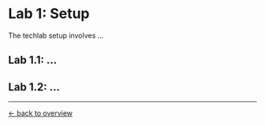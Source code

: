 Lab 1: Setup
============

The techlab setup involves ...

Lab 1.1: ...
-------------

Lab 1.2: ...
-------------

---

[← back to overview](../README.md)
